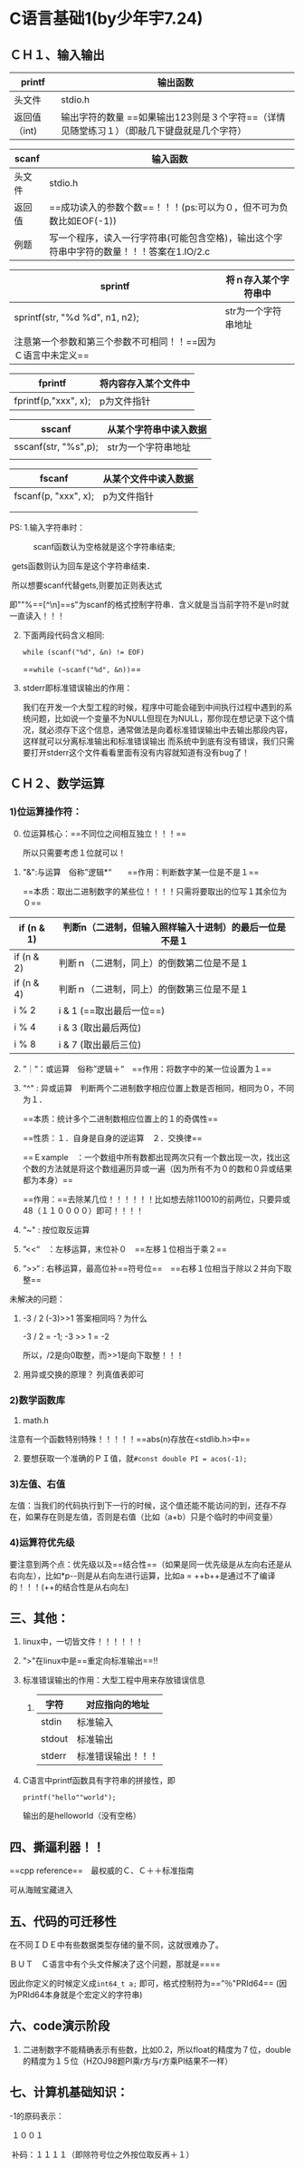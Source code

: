 # C语言基础1(by少年宇7.24)

## ＣＨ１、输入输出

| printf       | 输出函数                                                     |
| ------------ | ------------------------------------------------------------ |
| 头文件       | stdio.h                                                      |
| 返回值（int) | 输出字符的数量  ==如果输出123则是３个字符==（详情见随堂练习１）（即敲几下键盘就是几个字符） |

| scanf  | 输入函数                                                     |
| ------ | ------------------------------------------------------------ |
| 头文件 | stdio.h                                                      |
| 返回值 | ==成功读入的参数个数==！！！(ps:可以为０，但不可为负数比如EOF(-1)) |
| 例题   | 写一个程序，读入一行字符串(可能包含空格)，输出这个字符串中字符的数量！！！答案在1.IO/2.c |

| sprintf                                                      | 将ｎ存入某个字符串中 |
| ------------------------------------------------------------ | -------------------- |
| sprintf(str, "%d %d", n1, n2);                               | str为一个字符串地址  |
| 注意第一个参数和第三个参数不可相同！！==因为Ｃ语言中未定义== |                      |

| fprintf              | 将内容存入某个文件中 |
| -------------------- | -------------------- |
| fprintf(p,"xxx", x); | p为文件指针          |

| sscanf               | 从某个字符串中读入数据 |
| -------------------- | ---------------------- |
| sscanf(str, "%s",p); | str为一个字符串地址    |
|                      |                        |

| fscanf               | 从某个文件中读入数据 |
| -------------------- | -------------------- |
| fscanf(p, "xxx", x); | p为文件指针          |
|                      |                      |
|                      |                      |

PS: 1.输入字符串时：

　　　scanf函数认为空格就是这个字符串结束;

​			gets函数则认为回车是这个字符串结束．

​			所以想要scanf代替gets,则要加正则表达式

​	即""%==[^\n]==s"为scanf的格式控制字符串．含义就是当当前字符不是\n时就一直读入！！！

 2. 下面两段代码含义相同:

    `while (scanf("%d", &n) != EOF)`

    ==`while (~scanf("%d", &n))`==
    
 3. stderr即标准错误输出的作用：

    我们在开发一个大型工程的时候，程序中可能会碰到中间执行过程中遇到的系统问题，比如说一个变量不为NULL但现在为NULL，那你现在想记录下这个情况，就必须存下这个信息，通常做法是向着标准错误输出中去输出那段内容，这样就可以分离标准输出和标准错误输出 而系统中到底有没有错误，我们只需要打开stderr这个文件看看里面有没有内容就知道有没有bug了！

## ＣＨ２、数学运算

### 1)位运算操作符：

0. 位运算核心：==不同位之间相互独立！！！==

   所以只需要考虑１位就可以！

1. "&":与运算　俗称”逻辑*“　　==作用：判断数字某一位是不是１==

   ==本质：取出二进制数字的某些位！！！！只需将要取出的位写１其余位为０==


| if (n & 1) | 判断n（二进制，但输入照样输入十进制）的最后一位是不是１ |
| ---------- | ------------------------------------------------------- |
| if (n & 2) | 判断ｎ（二进制，同上）的倒数第二位是不是１              |
| if (n & 4) | 判断ｎ（二进制，同上）的倒数第三位是不是１              |
| i % 2      | i & 1 (==取出最后一位==)                                |
| i % 4      | i & 3 (取出最后两位)                                    |
| i % 8      | i & 7 (取出最后三位)                                    |

2. ”｜“：或运算　俗称”逻辑＋“　==作用：将数字中的某一位设置为１==

3. "^" : 异或运算　判断两个二进制数字相应位置上数是否相同，相同为０，不同为１．

   ==本质：统计多个二进制数相应位置上的１的奇偶性==

   ==性质：１．自身是自身的逆运算　２．交换律==　

   ==Ｅxample　：一个数组中所有数都出现两次只有一个数出现一次，找出这个数的方法就是将这个数组遍历异或一遍（因为所有不为０的数和０异或结果都为本身）==

   ==作用：==去除某几位！！！！！！比如想去除110010的前两位，只要异或48（１１００００）即可！！！！

   

4. "~" : 按位取反运算

5. ”<<“　：左移运算，末位补０　==左移１位相当于乘２==

6. ”>>“ : 右移运算，最高位补==符号位==　==右移１位相当于除以２并向下取整==



未解决的问题：

1. -3 / 2        (-3)>>1 答案相同吗？为什么

   -3 / 2 = -1; -3 >> 1 = -2

   所以，/2是向0取整，而>>1是向下取整！！！

2. 用异或交换的原理？ 列真值表即可



### 2)数学函数库

1. math.h

注意有一个函数特别特殊！！！！！==abs(n)存放在<stdlib.h>中==

2. 要想获取一个准确的ＰＩ值，就`#const double PI = acos(-1);`

### 3)左值、右值

左值：当我们的代码执行到下一行的时候，这个值还能不能访问的到，还存不存在，如果存在则是左值，否则是右值（比如（a+b）只是个临时的中间变量）

### 4)运算符优先级

要注意到两个点：优先级以及==结合性==（如果是同一优先级是从左向右还是从右向左），比如*p--则是从右向左进行运算，比如a = ++b++是通过不了编译的！！！(++的结合性是从右向左)

## 三、其他：

1. linux中，一切皆文件！！！！！！

2. ">"在linux中是==重定向标准输出==!!

3. 标准错误输出的作用：大型工程中用来存放错误信息

   1. | 字符   | 对应指向的地址     |
      | ------ | ------------------ |
      | stdin  | 标准输入           |
      | stdout | 标准输出           |
      | stderr | 标准错误输出！！！ |

4. C语言中printf函数具有字符串的拼接性，即

   `printf("hello""world");`

   输出的是helloworld（没有空格）

## 四、撕逼利器！！

==cpp reference==　最权威的Ｃ、Ｃ＋＋标准指南

可从海贼宝藏进入

## 五、代码的可迁移性

在不同ＩＤＥ中有些数据类型存储的量不同，这就很难办了。

ＢＵＴ　Ｃ语言中有个头文件解决了这个问题，那就是==<inttypes>==

因此你定义的时候定义成`int64_t a;` 即可，格式控制符为==”％"PRId64==  (因为PRId64本身就是个宏定义的字符串)



## 六、code演示阶段

1. 二进制数字不能精确表示有些数，比如0.2，所以float的精度为７位，double的精度为１５位（HZOJ98题PI乘r方与r方乘PI结果不一样）

## 七、计算机基础知识：

 -1的原码表示：

​		１００１

​	补码：１１１１（即除符号位之外按位取反再＋１）